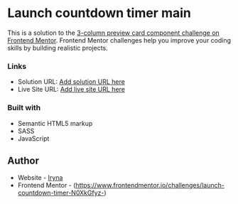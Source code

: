 
# Launch countdown timer main
This is a solution to the [3-column preview card component challenge on Frontend Mentor](https://www.frontendmentor.io/challenges/3column-preview-card-component-pH92eAR2-). Frontend Mentor challenges help you improve your coding skills by building realistic projects.

### Links

- Solution URL: [Add solution URL here](https://github.com/Web-Designa/launch-countdown-timer-main)
- Live Site URL: [Add live site URL here](https://web-designa.github.io/launch-countdown-timer-main/)

### Built with

- Semantic HTML5 markup
- SASS
- JavaScript

## Author

- Website - [Iryna](https://github.com/Web-Designa)
- Frontend Mentor - (https://www.frontendmentor.io/challenges/launch-countdown-timer-N0XkGfyz-)
